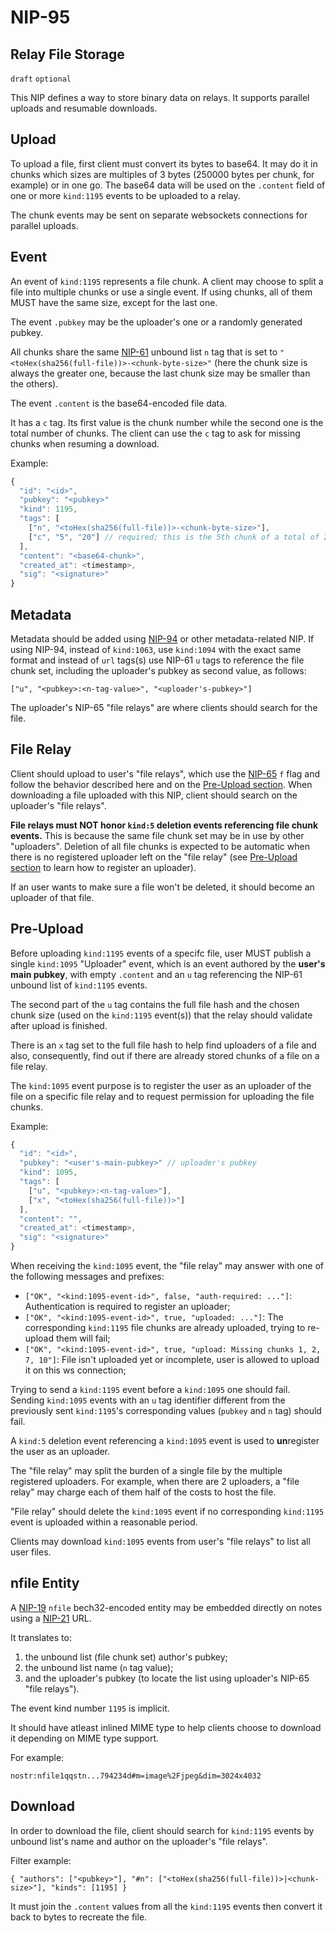 NIP-95
======

Relay File Storage
------------------

`draft` `optional`

This NIP defines a way to store binary data on relays. It supports parallel uploads and resumable downloads.

## Upload

To upload a file, first client must convert its bytes to base64. It may do it in chunks which sizes are multiples of 3 bytes
(250000 bytes per chunk, for example) or in one go.
The base64 data will be used on the `.content` field of one or more `kind:1195` events to be uploaded to a relay.

The chunk events may be sent on separate websockets connections for parallel uploads.

## Event

An event of `kind:1195` represents a file chunk. A client may choose to split a file
into multiple chunks or use a single event. If using chunks, all of them MUST
have the same size, except for the last one.

The event `.pubkey` may be the uploader's one or a randomly generated pubkey.

All chunks share the same [NIP-61](61.md) unbound list `n` tag that is set to `"<toHex(sha256(full-file))>-<chunk-byte-size>"`
(here the chunk size is always the greater one, because the last chunk size may be smaller than the others).

The event `.content` is the base64-encoded file data.

It has a `c` tag. Its first value is the chunk number while the second one is the total number of chunks.
The client can use the `c` tag to ask for missing chunks when resuming a download.

Example:

```js
{
  "id": "<id>",
  "pubkey": "<pubkey>"
  "kind": 1195,
  "tags": [
    ["n", "<toHex(sha256(full-file))>-<chunk-byte-size>"],
    ["c", "5", "20"] // required; this is the 5th chunk of a total of 20
  ],
  "content": "<base64-chunk>",
  "created_at": <timestamp>,
  "sig": "<signature>"
}
```

## Metadata

Metadata should be added using [NIP-94](94.md) or other metadata-related NIP.
If using NIP-94, instead of `kind:1063`, use `kind:1094` with the exact same format
and instead of `url` tags(s) use NIP-61 `u` tags to reference the file chunk set,
including the uploader's pubkey as second value, as follows:

`["u", "<pubkey>:<n-tag-value>", "<uploader's-pubkey>"]`

The uploader's NIP-65 "file relays" are where clients should search for the file.

## File Relay

Client should upload to user's "file relays", which use the [NIP-65](65.md) `f` flag
and follow the behavior described here and on the [Pre-Upload section](#pre-upload).
When downloading a file uploaded with this NIP, client should search on the uploader's "file relays".

**File relays must NOT honor `kind:5` deletion events referencing file chunk events.**
This is because the same file chunk set may be in use by other "uploaders".
Deletion of all file chunks is expected to be automatic when there is no registered uploader left on the "file relay"
(see [Pre-Upload section](#pre-upload) to learn how to register an uploader).

If an user wants to make sure a file won't be deleted, it
should become an uploader of that file.

## Pre-Upload

Before uploading `kind:1195` events of a specifc file,
user MUST publish a single `kind:1095` "Uploader" event,
which is an event authored by the **user's main pubkey**,
with empty `.content` and an `u` tag referencing the NIP-61 unbound list of `kind:1195`
events.

The second part of the `u` tag contains the full file hash and the chosen chunk size
(used on the `kind:1195` event(s)) that the relay should validate after upload is finished.

There is an `x` tag set to the full file hash to help find uploaders of a file and
also, consequently, find out if there are already stored chunks of a file on a file relay.

The `kind:1095` event purpose is to register the user as an uploader of the file on a specific
file relay and to request permission for uploading the file chunks.

Example:

```js
{
  "id": "<id>",
  "pubkey": "<user's-main-pubkey>" // uploader's pubkey
  "kind": 1095,
  "tags": [
    ["u", "<pubkey>:<n-tag-value>"],
    ["x", "<toHex(sha256(full-file))>"]
  ],
  "content": "",
  "created_at": <timestamp>,
  "sig": "<signature>"
}
```

When receiving the `kind:1095` event, the "file relay" may answer with one of the following messages and prefixes:

- `["OK", "<kind:1095-event-id>", false, "auth-required: ..."]`: Authentication is required to register an uploader;
- `["OK", "<kind:1095-event-id>", true, "uploaded: ..."]`: The corresponding `kind:1195` file chunks are already uploaded, trying to re-upload them will fail;
- `["OK", "<kind:1095-event-id>", true, "upload: Missing chunks 1, 2, 7, 10"]`: File isn't uploaded yet or incomplete, user is allowed to upload it on this ws connection;

Trying to send a `kind:1195` event before a `kind:1095` one should fail.
Sending `kind:1095` events with an `u` tag identifier
different from the previously sent `kind:1195`'s corresponding values (`pubkey` and `n` tag) should fail.

A `kind:5` deletion event referencing a `kind:1095` event is used to **un**register the user as an uploader.

The "file relay" may split the burden of a single file by the multiple registered uploaders. For example, when there are 2 uploaders,
a "file relay" may charge each of them half of the costs to host the file.

"File relay" should delete the `kind:1095` event if no corresponding `kind:1195` event is uploaded within a reasonable period.

Clients may download `kind:1095` events from user's "file relays" to list all user files.

## nfile Entity

A [NIP-19](19.md) `nfile` bech32-encoded entity may be embedded directly on notes using a [NIP-21](21.md) URL.

It translates to:

1) the unbound list (file chunk set) author's pubkey;
2) the unbound list name (`n` tag value);
3) and the uploader's pubkey (to locate the list using uploader's NIP-65 "file relays").

The event kind number `1195` is implicit.

It should have atleast inlined MIME type
to help clients choose to download it depending on MIME type support.

For example:

`nostr:nfile1qqstn...794234d#m=image%2Fjpeg&dim=3024x4032`

## Download

In order to download the file, client should search for `kind:1195` events
by unbound list's name and author on the uploader's "file relays".

Filter example:

`{ "authors": ["<pubkey>"], "#n": ["<toHex(sha256(full-file))>|<chunk-size>"], "kinds": [1195] }`

It must join the `.content` values from all the `kind:1195` events then convert it back to bytes to recreate the file.
